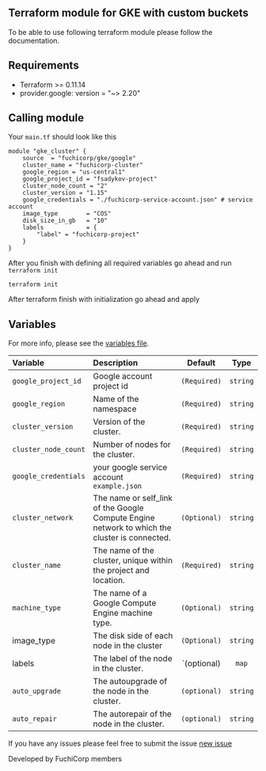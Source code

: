 ## Terraform module for GKE with custom buckets

To be able to use following terraform module please follow the documentation. 


## Requirements

* Terraform >= 0.11.14
* provider.google: version = "~> 2.20"



## Calling module

Your `main.tf` should look like this
```
module "gke_cluster" {
    source  = "fuchicorp/gke/google"
    cluster_name = "fuchicorp-cluster"
    google_region = "us-central1"
    google_project_id = "fsadykov-project"
    cluster_node_count = "2"
    cluster_version = "1.15"
    google_credentials = "./fuchicorp-service-account.json" # service account 
    image_type        = "COS"
    disk_size_in_gb   = "10"
    labels            = {
        "label" = "fuchicorp-project"
    }
}
```

After you finish with defining all required variables go ahead and run `terraform init`

```
terraform init
```

After terraform finish with initialization go ahead and apply 

## Variables

For more info, please see the [variables file](?tab=inputs).

| Variable               | Description                         | Default                                               | Type |
| :--------------------- | :---------------------------------- | :---------------------------------------------------: | :--------------------: |
| `google_project_id` | Google account project id | `(Required)` | `string` |
| `google_region` | Name of the namespace | `(Required)` | `string` |
| `cluster_version` | Version of the cluster. | `(Required)` | `string` |
| `cluster_node_count` | Number of nodes for the cluster. | `(Required)` | `string` |
| `google_credentials` | your google service account `example.json`| `(Required)` | `string` |
| `cluster_network` |The name or self_link of the Google Compute Engine network to which the cluster is connected. | `(Optional)` | `string` |
| `cluster_name` | The name of the cluster, unique within the project and location. | `(Required)` | `string` |
| `machine_type` | The name of a Google Compute Engine machine type. | `(Optional)` | `string` |
| image_type     | The disk side of each node in the cluster         |  `(Optional)`| `string`  |  
| labels         | The label of the node in the cluster.             |  `(optional) | `map`| 
| `auto_upgrade`  |  The autoupgrade of the node in the cluster.     |  `(optional)` |  `string`  |                                         |              |
| `auto_repair`   |  The autorepair of the node in the cluster.     |  `(optional)` |  `string`  |  

If you have any issues please feel free to submit the issue [new issue](https://github.com/fuchicorp/terraform-google-gke/issues/new) 

Developed by FuchiCorp members 


